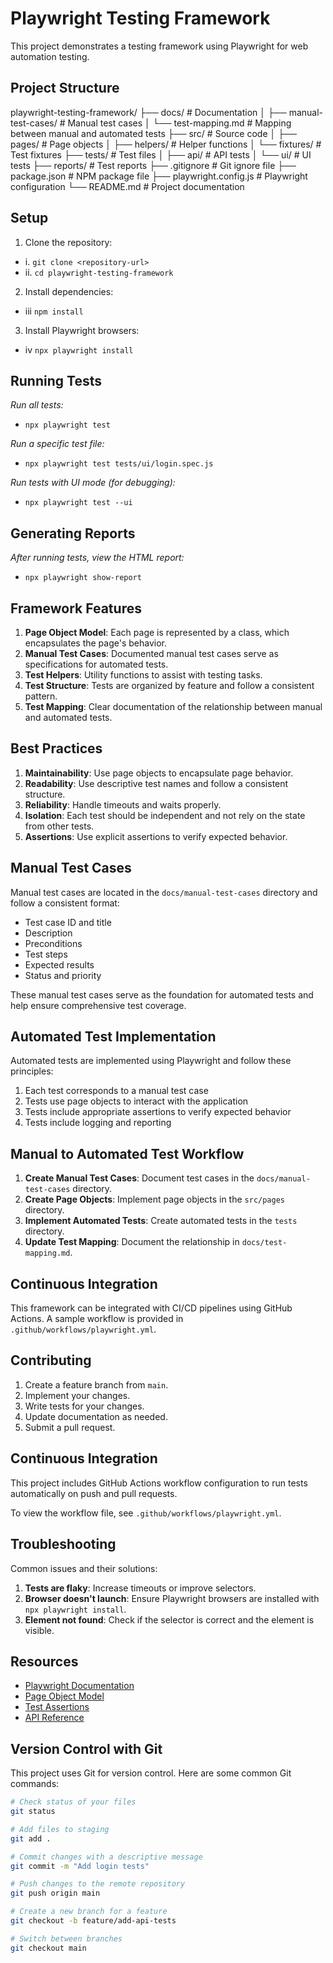 # Playwright Testing Framework

This project demonstrates a testing framework using Playwright for web automation testing.

## Project Structure

playwright-testing-framework/
├── docs/                   # Documentation
│   ├── manual-test-cases/  # Manual test cases
│   └── test-mapping.md     # Mapping between manual and automated tests
├── src/                    # Source code
│   ├── pages/              # Page objects
│   ├── helpers/            # Helper functions
│   └── fixtures/           # Test fixtures
├── tests/                  # Test files
│   ├── api/                # API tests
│   └── ui/                 # UI tests
├── reports/                # Test reports
├── .gitignore              # Git ignore file
├── package.json            # NPM package file
├── playwright.config.js    # Playwright configuration
└── README.md               # Project documentation

## Setup

1. Clone the repository: 
- i. `git clone <repository-url>`
- ii. `cd playwright-testing-framework`

2. Install dependencies:
- iii `npm install`

3. Install Playwright browsers:
- iv `npx playwright install`

## Running Tests

*Run all tests:*

- `npx playwright test`

*Run a specific test file:*

- `npx playwright test tests/ui/login.spec.js`

*Run tests with UI mode (for debugging):*

- `npx playwright test --ui`

## Generating Reports

*After running tests, view the HTML report:*

- `npx playwright show-report`

## Framework Features

1. **Page Object Model**: Each page is represented by a class, which encapsulates the page's behavior.
2. **Manual Test Cases**: Documented manual test cases serve as specifications for automated tests.
3. **Test Helpers**: Utility functions to assist with testing tasks.
4. **Test Structure**: Tests are organized by feature and follow a consistent pattern.
5. **Test Mapping**: Clear documentation of the relationship between manual and automated tests.

## Best Practices

1. **Maintainability**: Use page objects to encapsulate page behavior.
2. **Readability**: Use descriptive test names and follow a consistent structure.
3. **Reliability**: Handle timeouts and waits properly.
4. **Isolation**: Each test should be independent and not rely on the state from other tests.
5. **Assertions**: Use explicit assertions to verify expected behavior.

## Manual Test Cases

Manual test cases are located in the `docs/manual-test-cases` directory and follow a consistent format:

- Test case ID and title
- Description
- Preconditions
- Test steps
- Expected results
- Status and priority

These manual test cases serve as the foundation for automated tests and help ensure comprehensive test coverage.

## Automated Test Implementation

Automated tests are implemented using Playwright and follow these principles:

1. Each test corresponds to a manual test case
2. Tests use page objects to interact with the application
3. Tests include appropriate assertions to verify expected behavior
4. Tests include logging and reporting

## Manual to Automated Test Workflow

1. **Create Manual Test Cases**: Document test cases in the `docs/manual-test-cases` directory.
2. **Create Page Objects**: Implement page objects in the `src/pages` directory.
3. **Implement Automated Tests**: Create automated tests in the `tests` directory.
4. **Update Test Mapping**: Document the relationship in `docs/test-mapping.md`.

## Continuous Integration

This framework can be integrated with CI/CD pipelines using GitHub Actions. A sample workflow is provided in `.github/workflows/playwright.yml`.

## Contributing

1. Create a feature branch from `main`.
2. Implement your changes.
3. Write tests for your changes.
4. Update documentation as needed.
5. Submit a pull request.

## Continuous Integration

This project includes GitHub Actions workflow configuration to run tests automatically on push and pull requests.

To view the workflow file, see `.github/workflows/playwright.yml`.

## Troubleshooting

Common issues and their solutions:

1. **Tests are flaky**: Increase timeouts or improve selectors.
2. **Browser doesn't launch**: Ensure Playwright browsers are installed with `npx playwright install`.
3. **Element not found**: Check if the selector is correct and the element is visible.

## Resources

- [Playwright Documentation](https://playwright.dev/docs/intro)
- [Page Object Model](https://playwright.dev/docs/pom)
- [Test Assertions](https://playwright.dev/docs/test-assertions)
- [API Reference](https://playwright.dev/docs/api/class-playwright)


## Version Control with Git

This project uses Git for version control. Here are some common Git commands:

```bash
# Check status of your files
git status

# Add files to staging
git add .

# Commit changes with a descriptive message
git commit -m "Add login tests"

# Push changes to the remote repository
git push origin main

# Create a new branch for a feature
git checkout -b feature/add-api-tests

# Switch between branches
git checkout main
